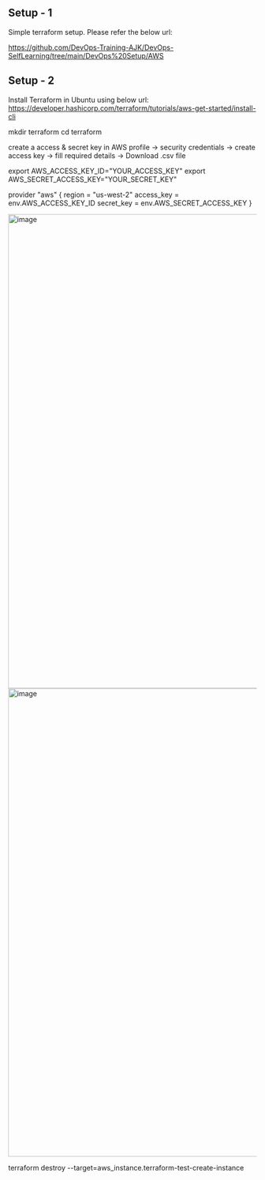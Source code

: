 ## Setup - 1
Simple terraform setup. Please refer the below url:

https://github.com/DevOps-Training-AJK/DevOps-SelfLearning/tree/main/DevOps%20Setup/AWS

## Setup - 2
Install Terraform in Ubuntu using below url:
https://developer.hashicorp.com/terraform/tutorials/aws-get-started/install-cli

mkdir terraform
cd terraform

create a access & secret key in AWS
profile -> security credentials -> create access key -> fill required details -> Download .csv file

export AWS_ACCESS_KEY_ID="YOUR_ACCESS_KEY"
export AWS_SECRET_ACCESS_KEY="YOUR_SECRET_KEY"

provider "aws" {
  region     = "us-west-2"
  access_key = env.AWS_ACCESS_KEY_ID
  secret_key = env.AWS_SECRET_ACCESS_KEY
}

<img width="960" alt="image" src="https://github.com/user-attachments/assets/14b1acef-499c-425c-9bba-94cc216e2685" />


<img width="948" alt="image" src="https://github.com/user-attachments/assets/e3639d6a-0aed-4420-9b0a-0abf1c8f89e9" />


terraform destroy --target=aws_instance.terraform-test-create-instance

